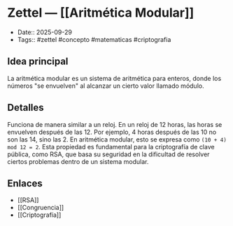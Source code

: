 # Zettel — [[Aritmética Modular]]

- Date:: 2025-09-29
- Tags:: #zettel #concepto #matematicas #criptografia

## Idea principal
La aritmética modular es un sistema de aritmética para enteros, donde los números "se envuelven" al alcanzar un cierto valor llamado módulo.

## Detalles
Funciona de manera similar a un reloj. En un reloj de 12 horas, las horas se envuelven después de las 12. Por ejemplo, 4 horas después de las 10 no son las 14, sino las 2. En aritmética modular, esto se expresa como `(10 + 4) mod 12 = 2`. Esta propiedad es fundamental para la criptografía de clave pública, como RSA, que basa su seguridad en la dificultad de resolver ciertos problemas dentro de un sistema modular.

## Enlaces
- [[RSA]]
- [[Congruencia]]
- [[Criptografía]]